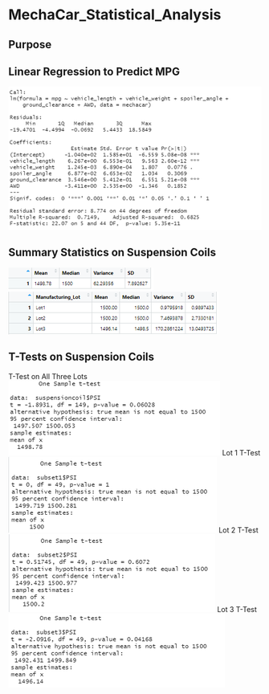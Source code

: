 # MechaCar_Statistical_Analysis
## Purpose
## Linear Regression to Predict MPG
![Deliverable1.PNG](https://github.com/tommy-chin/MechaCar_Statistical_Analysis/blob/main/Images/Deliverable1.PNG)
## Summary Statistics on Suspension Coils
![TotalSummary.PNG](https://github.com/tommy-chin/MechaCar_Statistical_Analysis/blob/main/Images/TotalSummary.PNG)
![LotSummary.PNG](https://github.com/tommy-chin/MechaCar_Statistical_Analysis/blob/main/Images/LotSummary.PNG)
## T-Tests on Suspension Coils
T-Test on All Three Lots
![TTest on Whole Lot.PNG](https://github.com/tommy-chin/MechaCar_Statistical_Analysis/blob/main/Images/TTest%20on%20Whole%20Lot.PNG)
Lot 1 T-Test
![TTest on Lot 1.PNG](https://github.com/tommy-chin/MechaCar_Statistical_Analysis/blob/main/Images/TTest%20on%20Lot%201.PNG)
Lot 2 T-Test
![TTest on Lot 2.PNG](https://github.com/tommy-chin/MechaCar_Statistical_Analysis/blob/main/Images/TTest%20on%20Lot%202.PNG)
Lot 3 T-Test
![TTest on Lot 3.PNG](https://github.com/tommy-chin/MechaCar_Statistical_Analysis/blob/main/Images/TTest%20on%20Lot%203.PNG)
